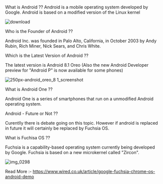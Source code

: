  What is Android ??
     Android is a mobile operating system developed by Google.
     Android is based on a modified version of the Linux kernel 
   
![download](https://user-images.githubusercontent.com/37036783/39697365-56c40590-520e-11e8-9f47-75066ff08def.png)
   
  Who is the Founder of Android ??

   Android Inc. was founded in Palo Alto, California, in October 2003 by Andy Rubin, Rich Miner, Nick Sears, and Chris White.

 Which is the Latest Version of Android ??

 The latest version is Android 8.1 Oreo (Also the new Android Developer preview for "Android P" is now available for some phones)
  
  ![250px-android_oreo_8 1_screenshot](https://user-images.githubusercontent.com/37036783/39697307-1fec2124-520e-11e8-88b5-9102d9104ae2.png) 
  
  What is Android One ??

   Android One is a series of smartphones that run on a unmodified Android operating system. 
   
  Android - Future or Not ??

 Curentlly there is debate going on this topic. However if android is replaced in future it will certainly be replaced by Fuchsia OS. 
 
   What is Fuchisa OS ??
 
   Fuchsia is a capability-based operating system currently being developed by Google.
   Fuchsia is based on a new microkernel called "Zircon".
  
  ![img_0298](https://user-images.githubusercontent.com/37036783/39697601-0fd36710-520f-11e8-8788-65c10c0a2425.png)
  
  Read More :-  https://www.wired.co.uk/article/google-fuchsia-chrome-os-android-demo
